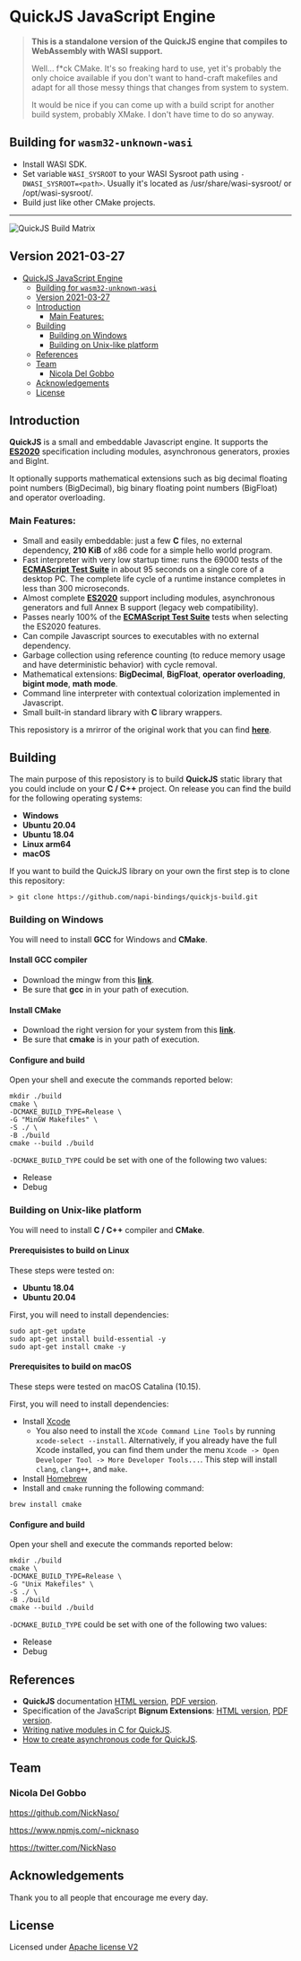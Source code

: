 # QuickJS JavaScript Engine

> **This is a standalone version of the QuickJS engine that compiles to WebAssembly with WASI support.**
> 
> Well... f*ck CMake. It's so freaking hard to use, yet it's probably the only choice available if 
> you don't want to hand-craft makefiles and adapt for all those messy things that changes from 
> system to system.
>
> It would be nice if you can come up with a build script for another build system, probably XMake.
> I don't have time to do so anyway.


## Building for `wasm32-unknown-wasi`

- Install WASI SDK.
- Set variable `WASI_SYSROOT` to your WASI Sysroot path using `-DWASI_SYSROOT=<path>`. Usually it's
  located as /usr/share/wasi-sysroot/ or /opt/wasi-sysroot/.
- Build just like other CMake projects.

---

![QuickJS Build Matrix](https://github.com/napi-bindings/quickjs-build/workflows/QuickJS%20Build%20Matrix/badge.svg?branch=master)

## Version 2021-03-27

- [QuickJS JavaScript Engine](#quickjs-javascript-engine)
  - [Building for `wasm32-unknown-wasi`](#building-for-wasm32-unknown-wasi)
  - [Version 2021-03-27](#version-2021-03-27)
  - [Introduction](#introduction)
    - [Main Features:](#main-features)
  - [Building](#building)
    - [Building on Windows](#building-on-windows)
    - [Building on Unix-like platform](#building-on-unix-like-platform)
  - [References](#references)
  - [Team](#team)
    - [Nicola Del Gobbo](#nicola-del-gobbo)
  - [Acknowledgements](#acknowledgements)
  - [License](#license)

## Introduction

**QuickJS** is a small and embeddable Javascript engine. It supports the **[ES2020](https://tc39.github.io/ecma262/)**
 specification including modules, asynchronous generators, proxies and BigInt.

It optionally supports mathematical extensions such as big decimal floating point
numbers (BigDecimal), big binary floating point numbers (BigFloat) and operator
overloading.

### Main Features:

- Small and easily embeddable: just a few **C** files, no external dependency,
**210 KiB** of x86 code for a simple hello world program.
- Fast interpreter with very low startup time: runs the 69000 tests of the
**[ECMAScript Test Suite](https://github.com/tc39/test262)** in about 95 seconds on a
single core of a desktop PC. The complete life cycle of a runtime instance
completes in less than 300 microseconds.
- Almost complete **[ES2020](https://tc39.github.io/ecma262/)** support including
modules, asynchronous generators and full Annex B support (legacy web
compatibility).
- Passes nearly 100% of the
**[ECMAScript Test Suite](https://github.com/tc39/test262)** tests when selecting the
ES2020 features.
- Can compile Javascript sources to executables with no external dependency.
- Garbage collection using reference counting (to reduce memory usage and have
deterministic behavior) with cycle removal.
- Mathematical extensions: **BigDecimal**, **BigFloat**, **operator overloading**,
**bigint mode**, **math mode**.
- Command line interpreter with contextual colorization implemented in Javascript.
- Small built-in standard library with **C** library wrappers.

This reposistory is a mrirror of the original work that you can find **[here](https://bellard.org/quickjs/)**.

## Building

The main purpose of this reposistory is to build **QuickJS** static library
that you could include on your **C / C++** project.
On release you can find the build for the following operating systems:

- **Windows**
- **Ubuntu 20.04**
- **Ubuntu 18.04**
- **Linux arm64**
- **macOS**

If you want to build the QuickJS library on your own the first step is to clone
this repository:

`> git clone https://github.com/napi-bindings/quickjs-build.git`

### Building on Windows

You will need to install **GCC** for Windows and **CMake**.

#### Install GCC compiler

- Download the mingw from this **[link](https://sourceforge.net/projects/mingw-w64/)**.
- Be sure that **gcc** in in your path of execution.

#### Install CMake

- Download the right version for your system from this **[link](https://cmake.org/download/)**.
- Be sure that **cmake** is in your path of execution.

#### Configure and build

Open your shell and execute the commands reported below:

```
mkdir ./build
cmake \
-DCMAKE_BUILD_TYPE=Release \
-G "MinGW Makefiles" \
-S ./ \
-B ./build
cmake --build ./build
```

`-DCMAKE_BUILD_TYPE` could be set with one of the following two values:

- Release
- Debug

### Building on Unix-like platform

You will need to install **C / C++** compiler and **CMake**.

#### Prerequisistes to build on Linux

These steps were tested on:

- **Ubuntu 18.04**
- **Ubuntu 20.04**

First, you will need to install dependencies:

```
sudo apt-get update
sudo apt-get install build-essential -y
sudo apt-get install cmake -y
```

#### Prerequisites to build on macOS

These steps were tested on macOS Catalina (10.15).

First, you will need to install dependencies:

- Install [Xcode](https://developer.apple.com/xcode/download/)
   - You also need to install the `XCode Command Line Tools` by running
   `xcode-select --install`. Alternatively, if you already have the full Xcode
   installed, you can find them under the menu
   `Xcode -> Open Developer Tool -> More Developer Tools...`. This step will
   install `clang`, `clang++`, and `make`.
- Install [Homebrew](https://brew.sh/)
- Install and `cmake` running the following command:
```
brew install cmake
```

#### Configure and build

Open your shell and execute the commands reported below:

```
mkdir ./build
cmake \
-DCMAKE_BUILD_TYPE=Release \
-G "Unix Makefiles" \
-S ./ \
-B ./build
cmake --build ./build
```

`-DCMAKE_BUILD_TYPE` could be set with one of the following two values:

- Release
- Debug

## References

- **QuickJS** documentation [HTML version](https://bellard.org/quickjs/quickjs.html), [PDF version](https://bellard.org/quickjs/quickjs.pdf).
- Specification of the JavaScript **Bignum Extensions**: [HTML version](https://bellard.org/quickjs/jsbignum.html), [PDF version](https://bellard.org/quickjs/jsbignum.pdf).
- [Writing native modules in C for QuickJS](https://medium.com/@calbertts/writing-native-modules-in-c-for-quickjs-engine-49043587f2e2).
- [How to create asynchronous code for QuickJS](https://medium.com/@calbertts/how-to-create-asynchronous-apis-for-quickjs-8aca5488bb2e).

## Team

### Nicola Del Gobbo

<https://github.com/NickNaso/>

<https://www.npmjs.com/~nicknaso>

<https://twitter.com/NickNaso>

## Acknowledgements

Thank you to all people that encourage me every day.

## License

Licensed under [Apache license V2](./LICENSE)
